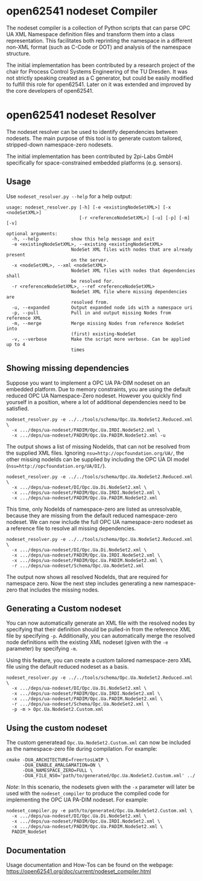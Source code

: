 # open62541 nodeset Compiler

The nodeset compiler is a collection of Python scripts that can parse OPC UA XML Namespace definition files and transform them into a class representation. This facilitates both reprinting the namespace in a different non-XML format (such as C-Code or DOT) and analysis of the namespace structure.

The initial implementation has been contributed by a research project of the chair for Process Control Systems Engineering of the TU Dresden. It was not strictly speaking created as a C generator, but could be easily modified to fulfill this role for open62541. Later on it was extended and improved by the core developers of open62541.

# open62541 nodeset Resolver

The nodeset resolver can be used to identify dependencies between nodesets. The main purpose of this tool is to generate custom tailored, stripped-down namespace-zero nodesets.

The initial implementation has been contributed by 2pi-Labs GmbH specifically for space-constrained embedded platforms (e.g. sensors).

## Usage
Use ``nodeset_resolver.py --help`` for a help output:
````
usage: nodeset_resolver.py [-h] [-e <existingNodeSetXML>] [-x <nodeSetXML>]
                           [-r <referenceNodeSetXML>] [-u] [-p] [-m] [-v]

optional arguments:
  -h, --help            show this help message and exit
  -e <existingNodeSetXML>, --existing <existingNodeSetXML>
                        NodeSet XML files with nodes that are already present
                        on the server.
  -x <nodeSetXML>, --xml <nodeSetXML>
                        NodeSet XML files with nodes that dependencies shall
                        be resolved for.
  -r <referenceNodeSetXML>, --ref <referenceNodeSetXML>
                        NodeSet XML file where missing dependencies are
                        resolved from.
  -u, --expanded        Output expanded node ids with a namespace uri
  -p, --pull            Pull in and output missing Nodes from reference XML
  -m, --merge           Merge missing Nodes from reference NodeSet into
                        (first) existing-NodeSet
  -v, --verbose         Make the script more verbose. Can be applied up to 4
                        times

````

## Showing missing dependencies
Suppose you want to implement a OPC UA PA-DIM nodeset on an embedded platform.
Due to memory constraints, you are using the default reduced OPC UA Namespace-Zero nodeset. However you quickly find yourself in a position, where a lot of additional dependencies need to be satisfied.

````
nodeset_resolver.py -e ../../tools/schema/Opc.Ua.NodeSet2.Reduced.xml \
  -x .../deps/ua-nodeset/PADIM/Opc.Ua.IRDI.NodeSet2.xml \
  -x .../deps/ua-nodeset/PADIM/Opc.Ua.PADIM.NodeSet2.xml -u
````

The output shows a list of missing NodeIds, that can not be resolved from the supplied XML files. Ignoring ``nsu=http://opcfoundation.org/UA/``, the other missing nodeIds can be supplied by including the OPC UA DI model (``nsu=http://opcfoundation.org/UA/DI/``).
````
nodeset_resolver.py -e ../../tools/schema/Opc.Ua.NodeSet2.Reduced.xml \
  -x .../deps/ua-nodeset/DI/Opc.Ua.Di.NodeSet2.xml \
  -x .../deps/ua-nodeset/PADIM/Opc.Ua.IRDI.NodeSet2.xml \
  -x .../deps/ua-nodeset/PADIM/Opc.Ua.PADIM.NodeSet2.xml
````

This time, only NodeIds of namespace-zero are listed as unresolvable, because they are missing from the default reduced namespace-zero nodeset.
We can now include the full OPC UA namespace-zero nodeset as a reference file to resolve all missing dependencies.

````
nodeset_resolver.py -e ../../tools/schema/Opc.Ua.NodeSet2.Reduced.xml \
  -x .../deps/ua-nodeset/DI/Opc.Ua.Di.NodeSet2.xml \
  -x .../deps/ua-nodeset/PADIM/Opc.Ua.IRDI.NodeSet2.xml \
  -x .../deps/ua-nodeset/PADIM/Opc.Ua.PADIM.NodeSet2.xml \
  -r .../deps/ua-nodeset/Schema/Opc.Ua.NodeSet2.xml
````

The output now shows all resolved NodeIds, that are required for namespace zero.
Now the next step includes generating a new namespace-zero that includes the missing nodes.

## Generating a Custom nodeset
You can now automatically generate an XML file with the resolved nodes by specifying that their definition should be pulled-in from the reference XML file by specifying ``-p``.
Additionally, you can automatically merge the resolved node definitions with the existing XML nodeset (given with the ``-e`` parameter) by specifying ``-m``.

Using this feature, you can create a custom tailored namespace-zero XML file using the default reduced nodeset as a basis.

````
nodeset_resolver.py -e ../../tools/schema/Opc.Ua.NodeSet2.Reduced.xml \
  -x .../deps/ua-nodeset/DI/Opc.Ua.Di.NodeSet2.xml \
  -x .../deps/ua-nodeset/PADIM/Opc.Ua.IRDI.NodeSet2.xml \
  -x .../deps/ua-nodeset/PADIM/Opc.Ua.PADIM.NodeSet2.xml \
  -r .../deps/ua-nodeset/Schema/Opc.Ua.NodeSet2.xml \
  -p -m > Opc.Ua.NodeSet2.Custom.xml
````

## Using the custom nodeset
The custom generatead ``Opc.Ua.NodeSet2.Custom.xml`` can now be included as the namespace-zero file during compilation. For example:

````
cmake -DUA_ARCHITECTURE=freertosLWIP \
      -DUA_ENABLE_AMALGAMATION=ON \
      -DUA_NAMESPACE_ZERO=FULL \
      -DUA_FILE_NS0='path/to/generated/Opc.Ua.NodeSet2.Custom.xml' ../
````

_Note_: In this scenario, the nodesets given with the ``-x`` parameter will later be used with the ``nodeset_compiler`` to produce the compiled code for implementing the OPC UA PA-DIM nodeset. For example:

````
nodeset_compiler.py -e path/to/generated/Opc.Ua.NodeSet2.Custom.xml \
  -x .../deps/ua-nodeset/DI/Opc.Ua.Di.NodeSet2.xml \
  -x .../deps/ua-nodeset/PADIM/Opc.Ua.IRDI.NodeSet2.xml \
  -x .../deps/ua-nodeset/PADIM/Opc.Ua.PADIM.NodeSet2.xml \
  PADIM_NodeSet
````

## Documentation

Usage documentation and How-Tos can be found on the webpage: <https://open62541.org/doc/current/nodeset_compiler.html>
